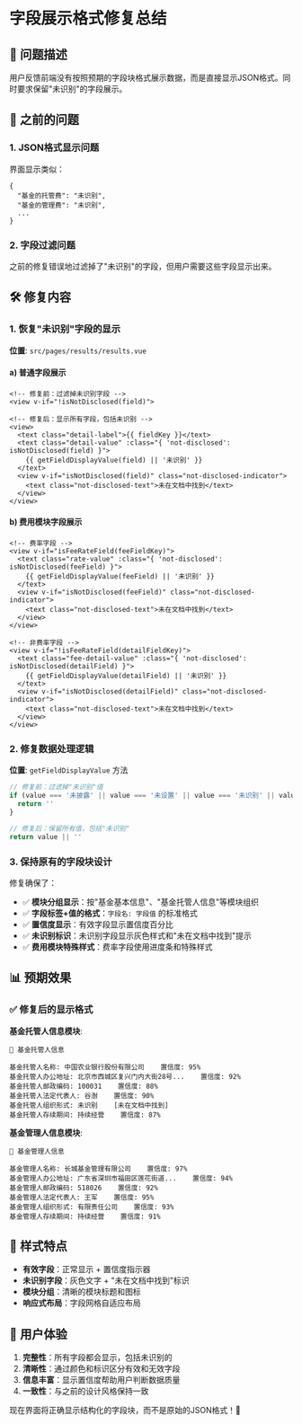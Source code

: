 # 字段展示格式修复总结

## 🎯 问题描述

用户反馈前端没有按照预期的字段块格式展示数据，而是直接显示JSON格式。同时要求保留"未识别"的字段展示。

## 🚨 之前的问题

### 1. JSON格式显示问题
界面显示类似：
```
{
  "基金的托管费": "未识别",
  "基金的管理费": "未识别",
  ...
}
```

### 2. 字段过滤问题
之前的修复错误地过滤掉了"未识别"的字段，但用户需要这些字段显示出来。

## 🛠️ 修复内容

### 1. 恢复"未识别"字段的显示

**位置**: `src/pages/results/results.vue`

#### a) 普通字段展示
```vue
<!-- 修复前：过滤掉未识别字段 -->
<view v-if="!isNotDisclosed(field)">

<!-- 修复后：显示所有字段，包括未识别 -->
<view>
  <text class="detail-label">{{ fieldKey }}</text>
  <text class="detail-value" :class="{ 'not-disclosed': isNotDisclosed(field) }">
    {{ getFieldDisplayValue(field) || '未识别' }}
  </text>
  <view v-if="isNotDisclosed(field)" class="not-disclosed-indicator">
    <text class="not-disclosed-text">未在文档中找到</text>
  </view>
</view>
```

#### b) 费用模块字段展示
```vue
<!-- 费率字段 -->
<view v-if="isFeeRateField(feeFieldKey)">
  <text class="rate-value" :class="{ 'not-disclosed': isNotDisclosed(feeField) }">
    {{ getFieldDisplayValue(feeField) || '未识别' }}
  </text>
  <view v-if="isNotDisclosed(feeField)" class="not-disclosed-indicator">
    <text class="not-disclosed-text">未在文档中找到</text>
  </view>
</view>

<!-- 非费率字段 -->
<view v-if="!isFeeRateField(detailFieldKey)">
  <text class="fee-detail-value" :class="{ 'not-disclosed': isNotDisclosed(detailField) }">
    {{ getFieldDisplayValue(detailField) || '未识别' }}
  </text>
  <view v-if="isNotDisclosed(detailField)" class="not-disclosed-indicator">
    <text class="not-disclosed-text">未在文档中找到</text>
  </view>
</view>
```

### 2. 修复数据处理逻辑

**位置**: `getFieldDisplayValue` 方法

```javascript
// 修复前：过滤掉"未识别"值
if (value === '未披露' || value === '未设置' || value === '未识别' || value === '' || value === null) {
  return ''
}

// 修复后：保留所有值，包括"未识别"
return value || ''
```

### 3. 保持原有的字段块设计

修复确保了：
- ✅ **模块分组显示**：按"基金基本信息"、"基金托管人信息"等模块组织
- ✅ **字段标签+值的格式**：`字段名: 字段值` 的标准格式
- ✅ **置信度显示**：有效字段显示置信度百分比
- ✅ **未识别标识**：未识别字段显示灰色样式和"未在文档中找到"提示
- ✅ **费用模块特殊样式**：费率字段使用进度条和特殊样式

## 📊 预期效果

### ✅ 修复后的显示格式

**基金托管人信息模块**:
```
🏦 基金托管人信息

基金托管人名称: 中国农业银行股份有限公司    置信度: 95%
基金托管人办公地址: 北京市西城区复兴门内大街28号...    置信度: 92%
基金托管人邮政编码: 100031    置信度: 88%
基金托管人法定代表人: 谷澍    置信度: 90%
基金托管人组织形式: 未识别    [未在文档中找到]
基金托管人存续期间: 持续经营    置信度: 87%
```

**基金管理人信息模块**:
```
🏢 基金管理人信息

基金管理人名称: 长城基金管理有限公司    置信度: 97%
基金管理人办公地址: 广东省深圳市福田区莲花街道...    置信度: 94%
基金管理人邮政编码: 518026    置信度: 92%
基金管理人法定代表人: 王军    置信度: 95%
基金管理人组织形式: 有限责任公司    置信度: 93%
基金管理人存续期间: 持续经营    置信度: 91%
```

## 🎨 样式特点

- **有效字段**：正常显示 + 置信度指示器
- **未识别字段**：灰色文字 + "未在文档中找到"标识
- **模块分组**：清晰的模块标题和图标
- **响应式布局**：字段网格自适应布局

## 🚀 用户体验

1. **完整性**：所有字段都会显示，包括未识别的
2. **清晰性**：通过颜色和标识区分有效和无效字段
3. **信息丰富**：显示置信度帮助用户判断数据质量
4. **一致性**：与之前的设计风格保持一致

现在界面将正确显示结构化的字段块，而不是原始的JSON格式！🎉


